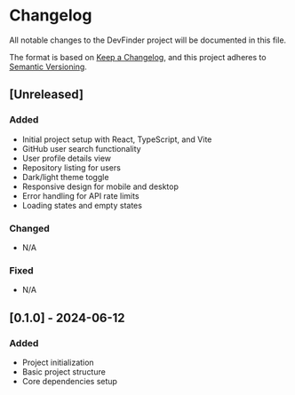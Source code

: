 # Changelog

All notable changes to the DevFinder project will be documented in this file.

The format is based on [Keep a Changelog](https://keepachangelog.com/en/1.0.0/),
and this project adheres to [Semantic Versioning](https://semver.org/spec/v2.0.0.html).

## [Unreleased]

### Added
- Initial project setup with React, TypeScript, and Vite
- GitHub user search functionality
- User profile details view
- Repository listing for users
- Dark/light theme toggle
- Responsive design for mobile and desktop
- Error handling for API rate limits
- Loading states and empty states

### Changed
- N/A

### Fixed
- N/A

## [0.1.0] - 2024-06-12
### Added
- Project initialization
- Basic project structure
- Core dependencies setup